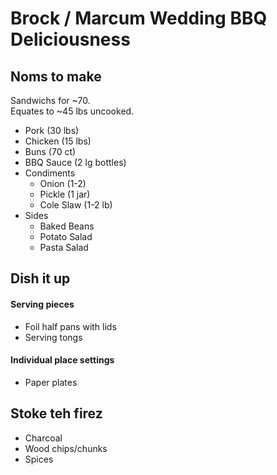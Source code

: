 Brock / Marcum Wedding BBQ Deliciousness
========================================

## Noms to make
Sandwichs for ~70.  
Equates to ~45 lbs uncooked.  

- Pork (30 lbs) 
- Chicken (15 lbs) 
- Buns (70 ct) 
- BBQ Sauce (2 lg bottles) 
- Condiments 
    - Onion (1-2) 
    - Pickle (1 jar) 
    - Cole Slaw (1-2 lb) 
- Sides
    - Baked Beans
    - Potato Salad
    - Pasta Salad

## Dish it up
#### Serving pieces
- Foil half pans with lids
- Serving tongs

#### Individual place settings
- Paper plates


## Stoke teh firez
- Charcoal
- Wood chips/chunks
- Spices  
